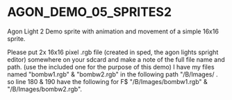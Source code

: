 # AGON_DEMO_05_SPRITES2
Agon Light 2 Demo sprite with animation and movement of  a simple 16x16 sprite.

Please put 2x 16x16 pixel .rgb file (created in sped, the agon lights spright editor) somewhere on your sdcard and make a note of the full file name and path. (use the included one for the purpose of this demo)
I have my files named "bombw1.rgb" & "bombw2.rgb" in the following path "/B/Images/ .
so line 180 & 190 have the following for F$ "/B/Images/bombw1.rgb" & "/B/Images/bombw2.rgb".
